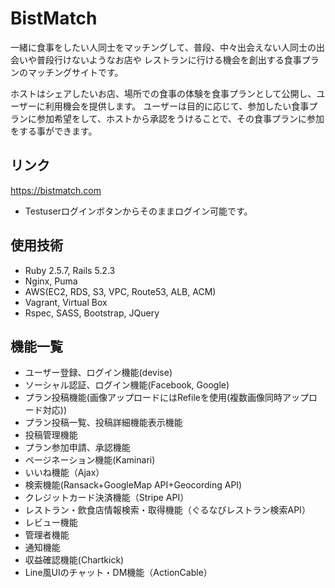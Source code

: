 # BistMatch

 一緒に食事をしたい人同士をマッチングして、普段、中々出会えない人同士の出会いや普段行けないようなお店や
レストランに行ける機会を創出する食事プランのマッチングサイトです。

 ホストはシェアしたいお店、場所での食事の体験を食事プランとして公開し、ユーザーに利用機会を提供します。
 ユーザーは目的に応じて、参加したい食事プランに参加希望をして、ホストから承認をうけることで、その食事プランに参加をする事ができます。

## リンク

https://bistmatch.com

* Testuserログインボタンからそのままログイン可能です。

## 使用技術

* Ruby 2.5.7, Rails 5.2.3
* Nginx, Puma
* AWS(EC2, RDS, S3, VPC, Route53, ALB, ACM)
* Vagrant, Virtual Box
* Rspec, SASS, Bootstrap, JQuery

## 機能一覧

* ユーザー登録、ログイン機能(devise)
* ソーシャル認証、ログイン機能(Facebook, Google)
* プラン投稿機能(画像アップロードにはRefileを使用(複数画像同時アップロード対応))
* プラン投稿一覧、投稿詳細機能表示機能
* 投稿管理機能
* プラン参加申請、承認機能
* ページネーション機能(Kaminari)
* いいね機能（Ajax）
* 検索機能(Ransack+GoogleMap API+Geocording API)
* クレジットカード決済機能（Stripe API）
* レストラン・飲食店情報検索・取得機能（ぐるなびレストラン検索API）
* レビュー機能
* 管理者機能
* 通知機能
* 収益確認機能(Chartkick)
* Line風UIのチャット・DM機能（ActionCable）
